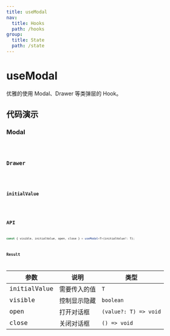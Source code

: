 ```yaml
---
title: useModal
nav:
  title: Hooks
  path: /hooks
group:
  title: State
  path: /state
---
```


# useModal

优雅的使用 Modal、Drawer 等类弹层的 Hook。

## 代码演示

### Modal

<code src="./__demo__/demo01.tsx" />

### Drawer

<code src="./__demo__/demo02.tsx" />

### initialValue

<code src="./__demo__/demo03.tsx" />

## API

```ts
const { visible, initialValue, open, close } = useModal<T>(initialValue?: T);
```

### Result

|参数|说明|类型|
|---|---|---|
|initialValue|需要传入的值|`T`|
|visible|控制显示隐藏|`boolean`|
|open|打开对话框|`(value?: T) => void`|
|close|关闭对话框|`() => void`|
